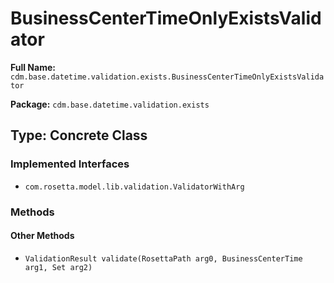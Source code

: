 # BusinessCenterTimeOnlyExistsValidator

**Full Name:** `cdm.base.datetime.validation.exists.BusinessCenterTimeOnlyExistsValidator`

**Package:** `cdm.base.datetime.validation.exists`

## Type: Concrete Class

### Implemented Interfaces

- `com.rosetta.model.lib.validation.ValidatorWithArg`

### Methods

#### Other Methods

- `ValidationResult validate(RosettaPath arg0, BusinessCenterTime arg1, Set arg2)`

